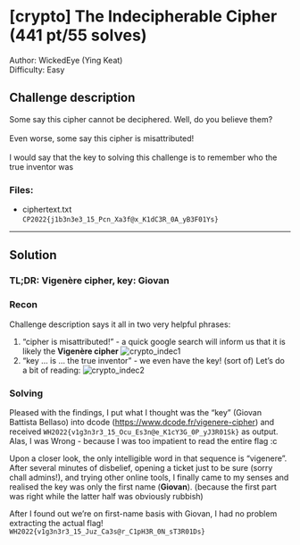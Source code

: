# [crypto] The Indecipherable Cipher (441 pt/55 solves)
Author: WickedEye (Ying Keat)<br>
Difficulty: Easy

## Challenge description
Some say this cipher cannot be deciphered. Well, do you believe them?<br><br>Even worse, some say this cipher is misattributed!<br><br>I would say that the key to solving this challenge is to remember who the true inventor was

### Files:
* ciphertext.txt <br>
```CP2022{j1b3n3e3_15_Pcn_Xa3f@x_K1dC3R_0A_yB3F01Ys}```

---
## Solution
### TL;DR: Vigenère cipher, key: Giovan
### Recon
Challenge description says it all in two very helpful phrases:
1. “cipher is misattributed!” - a quick google search will inform us that it is likely the **Vigenère cipher**
![crypto_indec1](https://user-images.githubusercontent.com/40383476/160249386-1ea484d5-ed02-4f19-a2e0-d9621d92f622.png)
3. “key … is … the true inventor”  - we even have the key! (sort of)
Let’s do a bit of reading:
![crypto_indec2](https://user-images.githubusercontent.com/40383476/160249387-4f8bd061-0ee2-48b9-b298-21956a4bb11c.png)

### Solving 
Pleased with the findings, I put what I thought was the “key” (Giovan Battista Bellaso) into dcode (https://www.dcode.fr/vigenere-cipher) and received 
```WH2022{v1g3n3r3_15_Ocu_Es3n@e_K1cY3G_0P_yJ3R01Sk}```
as output. Alas, I was Wrong - because I was too impatient to read the entire flag :c

Upon a closer look, the only intelligible word in that sequence is “vigenere”. After several minutes of disbelief, opening a ticket just to be sure (sorry chall admins!), and trying other online tools, I finally came to my senses and realised the key was only the first name (**Giovan**). (because the first part was right while the latter half was obviously rubbish)

After I found out we’re on first-name basis with Giovan, I had no problem extracting the actual flag!
```WH2022{v1g3n3r3_15_Juz_Ca3s@r_C1pH3R_0N_sT3R01Ds}```
